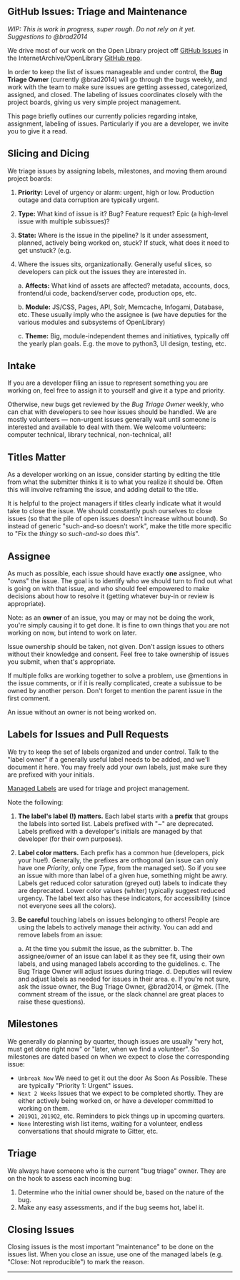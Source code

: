 ## GitHub Issues: Triage and Maintenance

*WIP: This is work in progress, super rough.  Do not rely on it yet.  Suggestions to @brad2014*

We drive most of our work on the Open Library project off [GitHub Issues](https://github.com/internetarchive/openlibrary/issues) in the InternetArchive/OpenLibrary [GitHub repo](https://github.com/internetarchive/openlibrary).

In order to keep the list of issues manageable and under control, the **Bug Triage Owner** (currently @brad2014) will go through the bugs weekly, and work with the team to make sure issues are getting assessed, categorized, assigned, and closed. The labeling of issues coordinates closely with the project boards, giving us very simple project management.

This page briefly outlines our currently policies regarding intake, assignment, labeling of issues. Particularly if you are a developer, we invite you to give it a read.

## Slicing and Dicing

We triage issues by assigning labels, milestones, and moving them around project boards:

1. **Priority:** Level of urgency or alarm: urgent, high or low. Production outage and data corruption are typically urgent.

2. **Type:** What kind of issue is it?  Bug? Feature request? Epic (a high-level issue with multiple subissues)?

3. **State:** Where is the issue in the pipeline?  Is it under assessment, planned, actively being worked on, stuck?  If stuck, what does it need to get unstuck? (e.g. 

4. Where the issues sits, organizationally. Generally useful slices, so developers can pick out the issues they are interested in.

    a. **Affects:** What kind of assets are affected?  metadata, accounts, docs, frontend/ui code, backend/server code, production ops, etc.

    b. **Module:** JS/CSS, Pages, API, Solr, Memcache, Infogami, Database, etc.  These usually imply who the assignee is (we have deputies for the various modules and subsystems of OpenLibrary)

    c. **Theme:** Big, module-independent themes and initiatives, typically off the yearly plan goals.  E.g. the move to python3, UI design, testing, etc.

## Intake

If you are a developer filing an issue to represent something you are working on, feel free to assign it to yourself and give it a type and priority.

Otherwise, new bugs get reviewed by the *Bug Triage Owner* weekly, who can chat with developers to see how issues should be handled.  We are mostly volunteers — non-urgent issues generally wait until someone is interested and available to deal with them. We welcome volunteers: computer technical, library technical, non-technical, all!

## Titles Matter

As a developer working on an issue, consider starting by editing the title from what the submitter thinks it is to what you realize it should be. Often this will involve reframing the issue, and adding detail to the title.

It is helpful to the project managers if titles clearly indicate what it would take to close the issue.  We should constantly push ourselves to close issues (so that the pile of open issues doesn't increase without bound).  So instead of generic "such-and-so doesn't work", make the title more specific to "Fix the *thingy* so *such-and-so* does *this*".


## Assignee

As much as possible, each issue should have exactly **one** assignee, who "owns" the issue. The goal is to identify who we should turn to find out what is going on with that issue, and who should feel empowered to make decisions about how to resolve it (getting whatever buy-in or review is appropriate).  

Note: as an **owner** of an issue, you may or may not be doing the work, you're simply causing it to get done. It is fine to own things that you are not working on now, but intend to work on later.

Issue ownership should be taken, not given. Don't assign issues to others without their knowledge and consent. Feel free to take ownership of issues you submit, when that's appropriate.

If multiple folks are working together to solve a problem, use @mentions in the issue comments, or if it is really complicated, create a subissue to be owned by another person. Don't forget to mention the parent issue in the first comment.

An issue without an owner is not being worked on.

## Labels for Issues and Pull Requests

We try to keep the set of labels organized and under control. Talk to the "label owner" if a generally useful label needs to be added, and we'll document it here. You may freely add your own labels, just make sure they are prefixed with your initials.

[Managed Labels](https://github.com/internetarchive/openlibrary/wiki/Using-Managed-Labels-to-Track-Issues) are used for triage and project management. 

Note the following:

1. **The label's label (!) matters.** Each label starts with a **prefix** that groups the labels into sorted list. Labels prefixed with "~" are deprecated.  Labels prefixed with a developer's initials are managed by that developer (for their own purposes).

2. **Label color matters.**  Each prefix has a common hue (developers, pick your hue!). Generally, the prefixes are orthogonal (an issue can only have one *Priority*, only one *Type*, from the managed set). So if you see an issue with more than label of a given hue, something might be awry. Labels get reduced color saturation (greyed out) labels to indicate they are deprecated. Lower color values (whiter) typically suggest reduced urgency.  The label text also has these indicators, for accessibility (since not everyone sees all the colors). 

3. **Be careful** touching labels on issues belonging to others! People are using the labels to actively manage their activity. You can add and remove labels from an issue:

    a.  At the time you submit the issue, as the submitter.
    b.  The assignee/owner of an issue can label it as they see fit, using their own labels, and using managed labels according to the guidelines.
    c.  The Bug Triage Owner will adjust issues during triage.
    d.  Deputies will review and adjust labels as needed for issues in their area.
    e.  If you're not sure, ask the issue owner, the Bug Triage Owner, @brad2014, or @mek. (The comment stream of the issue, or the slack channel are great places to raise these questions).

## Milestones

We generally do planning by quarter, though issues are usually "very hot, must get done right now" or "later, when we find a volunteer".  So milestones are dated based on when we expect to close the corresponding issue:

- `Unbreak Now`  We need to get it out the door As Soon As Possible. These are typically "Priority 1: Urgent" issues.
- `Next 2 Weeks`  Issues that we expect to be completed shortly.  They are either actively being worked on, or have a developer committed to working on them.
- `2019Q1`, `2019Q2`, etc. Reminders to pick things up in upcoming quarters.
- `None` Interesting wish list items, waiting for a volunteer, endless conversations that should migrate to Gitter, etc.

## Triage

We always have someone who is the current "bug triage" owner. They are on the hook to assess each incoming bug:

1. Determine who the initial owner should be, based on the nature of the bug.
2. Make any easy assessments, and if the bug seems hot, label it.

## Closing Issues

Closing issues is the most important "maintenance" to be done on the issues list.  When you close an issue, use one of the managed labels (e.g. "Close: Not reproducible") to mark the reason.

---
